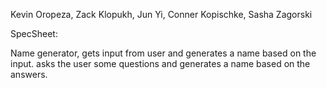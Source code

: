 Kevin Oropeza, Zack Klopukh, Jun Yi, Conner Kopischke, Sasha Zagorski

SpecSheet:

Name generator, gets input from user and generates a name based on the input.
asks the user some questions and generates a name based on the answers.
